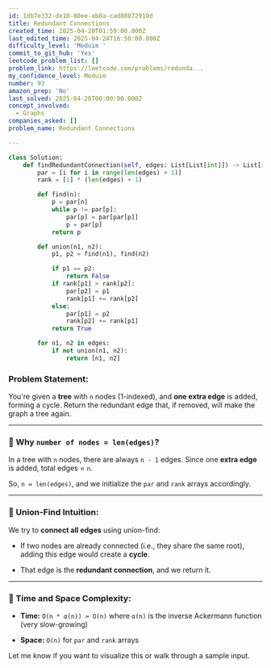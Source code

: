 ```yaml
---
id: 1db7e332-de10-80ee-ab8a-cad88072910d
title: Redundant Connections
created_time: 2025-04-20T01:59:00.000Z
last_edited_time: 2025-04-24T16:50:00.000Z
difficulty_level: 'Meduim '
commit_to_git_hub: 'Yes'
leetcode_problem_list: []
problem_link: https://leetcode.com/problems/redunda...
my_confidence_level: Meduim
number: 93
amazon_prep: 'No'
last_solved: 2025-04-20T00:00:00.000Z
concept_involved:
  - Graphs
companies_asked: []
problem_name: Redundant Connections

---
```


```python
class Solution:
    def findRedundantConnection(self, edges: List[List[int]]) -> List[int]:
        par = [i for i in range(len(edges) + 1)]
        rank = [1] * (len(edges) + 1)

        def find(n):
            p = par[n]
            while p != par[p]:
                par[p] = par[par[p]]
                p = par[p]
            return p

        def union(n1, n2):
            p1, p2 = find(n1), find(n2)

            if p1 == p2:
                return False
            if rank[p1] > rank[p2]:
                par[p2] = p1
                rank[p1] += rank[p2]
            else:
                par[p1] = p2
                rank[p2] += rank[p1]
            return True

        for n1, n2 in edges:
            if not union(n1, n2):
                return [n1, n2]
```

### Problem Statement:

You're given a **tree** with `n` nodes (1-indexed), and **one extra edge** is added, forming a cycle. Return the redundant edge that, if removed, will make the graph a tree again.

***

### 🔹 Why `number of nodes = len(edges)`?

In a tree with `n` nodes, there are always `n - 1` edges. Since one **extra edge** is added, total edges = `n`.

So, `n = len(edges)`, and we initialize the `par` and `rank` arrays accordingly.

***

### 🔹 Union-Find Intuition:

We try to **connect all edges** using union-find:

*   If two nodes are already connected (i.e., they share the same root), adding this edge would create a **cycle**.

*   That edge is the **redundant connection**, and we return it.

***

### 🔹 Time and Space Complexity:

*   **Time:** `O(n * α(n)) ≈ O(n)` where `α(n)` is the inverse Ackermann function (very slow-growing)

*   **Space:** `O(n)` for `par` and `rank` arrays

Let me know if you want to visualize this or walk through a sample input.
